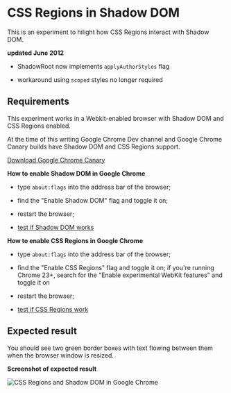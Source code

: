 CSS Regions in Shadow DOM
=====

This is an experiment to hilight how CSS Regions interact with Shadow DOM.

**updated June 2012** 

- ShadowRoot now implements <code>applyAuthorStyles</code> flag  

- workaround using <code>scoped</code> styles no longer required 

Requirements
-----
This experiment works in a Webkit-enabled browser with Shadow DOM and CSS Regions enabled.    

At the time of this writing Google Chrome Dev channel and Google Chrome Canary builds have Shadow DOM and CSS Regions support.

[Download Google Chrome Canary](http://tools.google.com/dlpage/chromesxs)       

**How to enable Shadow DOM in Google Chrome**

* type `about:flags` into the address bar of the browser;

* find the "Enable Shadow DOM" flag and toggle it on; 

* restart the browser;    

* [test if Shadow DOM works](http://jsfiddle.net/dglazkov/eQSZd/)
                                                                               
**How to enable CSS Regions in Google Chrome**

* type `about:flags` into the address bar of the browser;

* find the "Enable CSS Regions" flag and toggle it on; if you're running Chrome 23+, search for the "Enable experimental WebKit features" and toggle it on

* restart the browser;

* [test if CSS Regions work](http://jsfiddle.net/vwmpX/) 
 

Expected result
-----
You should see two green border boxes with text flowing between them when the browser window is resized. 

**Screenshot of expected result**

![CSS Regions and Shadow DOM in Google Chrome](http://s17.postimage.org/yhccfeswv/expected_result.png)  